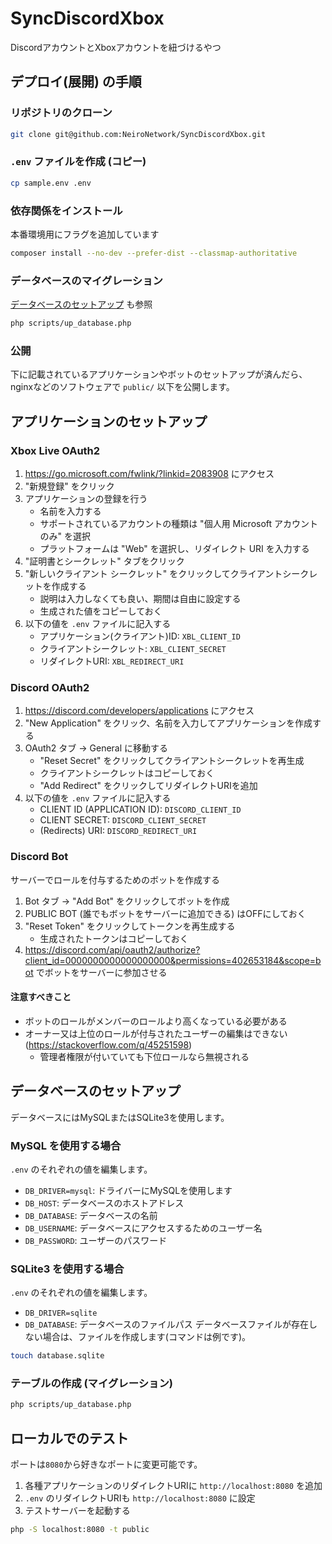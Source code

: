 # SyncDiscordXbox
DiscordアカウントとXboxアカウントを紐づけるやつ

## デプロイ(展開) の手順
### リポジトリのクローン
```bash
git clone git@github.com:NeiroNetwork/SyncDiscordXbox.git
```
### `.env` ファイルを作成 (コピー)
```bash
cp sample.env .env
```
### 依存関係をインストール
本番環境用にフラグを追加しています
```bash
composer install --no-dev --prefer-dist --classmap-authoritative
```
### データベースのマイグレーション
<a href="#データベースのセットアップ">データベースのセットアップ</a> も参照
```bash
php scripts/up_database.php
```
### 公開
下に記載されているアプリケーションやボットのセットアップが済んだら、nginxなどのソフトウェアで `public/` 以下を公開します。

## アプリケーションのセットアップ
### Xbox Live OAuth2
1. https://go.microsoft.com/fwlink/?linkid=2083908 にアクセス
2. "新規登録" をクリック
3. アプリケーションの登録を行う
   - 名前を入力する
   - サポートされているアカウントの種類は "個人用 Microsoft アカウントのみ" を選択
   - プラットフォームは "Web" を選択し、リダイレクト URI を入力する
4. "証明書とシークレット" タブをクリック
5. "新しいクライアント シークレット" をクリックしてクライアントシークレットを作成する
   - 説明は入力しなくても良い、期間は自由に設定する
   - 生成された値をコピーしておく
6. 以下の値を `.env` ファイルに記入する
   - アプリケーション(クライアント)ID: `XBL_CLIENT_ID`
   - クライアントシークレット: `XBL_CLIENT_SECRET`
   - リダイレクトURI: `XBL_REDIRECT_URI`

### Discord OAuth2
1. https://discord.com/developers/applications にアクセス
2. "New Application" をクリック、名前を入力してアプリケーションを作成する
3. OAuth2 タブ → General に移動する
   - "Reset Secret" をクリックしてクライアントシークレットを再生成
   - クライアントシークレットはコピーしておく
   - "Add Redirect" をクリックしてリダイレクトURIを追加
4. 以下の値を `.env` ファイルに記入する
   - CLIENT ID (APPLICATION ID): `DISCORD_CLIENT_ID`
   - CLIENT SECRET: `DISCORD_CLIENT_SECRET`
   - (Redirects) URI: `DISCORD_REDIRECT_URI`

### Discord Bot
サーバーでロールを付与するためのボットを作成する
1. Bot タブ → "Add Bot" をクリックしてボットを作成
2. PUBLIC BOT (誰でもボットをサーバーに追加できる) はOFFにしておく
3. "Reset Token" をクリックしてトークンを再生成する
   - 生成されたトークンはコピーしておく
4. https://discord.com/api/oauth2/authorize?client_id=0000000000000000000&permissions=402653184&scope=bot でボットをサーバーに参加させる
#### 注意すべきこと
- ボットのロールがメンバーのロールより高くなっている必要がある
- オーナー又は上位のロールが付与されたユーザーの編集はできない (https://stackoverflow.com/q/45251598)
  - 管理者権限が付いていても下位ロールなら無視される

## データベースのセットアップ
データベースにはMySQLまたはSQLite3を使用します。
### MySQL を使用する場合
`.env` のそれぞれの値を編集します。
- `DB_DRIVER=mysql`: ドライバーにMySQLを使用します
- `DB_HOST`: データベースのホストアドレス
- `DB_DATABASE`: データベースの名前
- `DB_USERNAME`: データベースにアクセスするためのユーザー名
- `DB_PASSWORD`: ユーザーのパスワード
### SQLite3 を使用する場合
`.env` のそれぞれの値を編集します。
- `DB_DRIVER=sqlite`
- `DB_DATABASE`: データベースのファイルパス
データベースファイルが存在しない場合は、ファイルを作成します(コマンドは例です)。
```bash
touch database.sqlite
```
### テーブルの作成 (マイグレーション)
```bash
php scripts/up_database.php
```

## ローカルでのテスト
ポートは`8080`から好きなポートに変更可能です。
1. 各種アプリケーションのリダイレクトURIに `http://localhost:8080` を追加
2. `.env` のリダイレクトURIも `http://localhost:8080` に設定
3. テストサーバーを起動する
```bash
php -S localhost:8080 -t public
```